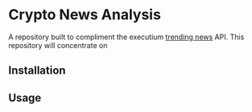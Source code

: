 # Crypto News Analysis
A repository built to compliment the executium [trending news](https://github.com/executium/trending-historical-cryptocurrency-news) API. This repository will concentrate on 

## Installation

## Usage
